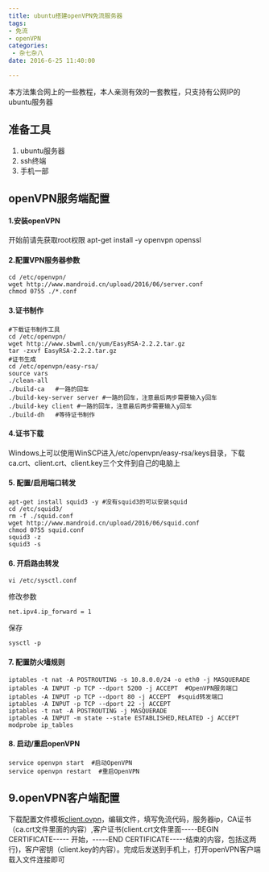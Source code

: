 ```yaml
---
title: ubuntu搭建openVPN免流服务器
tags: 
- 免流
- openVPN
categories:
 - 杂七杂八
date: 2016-6-25 11:40:00

---
```

本方法集合网上的一些教程，本人亲测有效的一套教程，只支持有公网IP的ubuntu服务器
<!-- more -->
## 准备工具
1. ubuntu服务器
2. ssh终端
3. 手机一部

## openVPN服务端配置
#### 1.安装openVPN
开始前请先获取root权限
    apt-get install -y openvpn openssl
#### 2.配置VPN服务器参数
    cd /etc/openvpn/
    wget http://www.mandroid.cn/upload/2016/06/server.conf
    chmod 0755 ./*.conf
#### 3.证书制作
    #下载证书制作工具
    cd /etc/openvpn/
    wget http://www.sbwml.cn/yum/EasyRSA-2.2.2.tar.gz
    tar -zxvf EasyRSA-2.2.2.tar.gz
    #证书生成
    cd /etc/openvpn/easy-rsa/
    source vars
    ./clean-all
    ./build-ca   #一路的回车
    ./build-key-server server #一路的回车，注意最后两步需要输入y回车
    ./build-key client #一路的回车，注意最后两步需要输入y回车
    ./build-dh   #等待证书制作
#### 4.证书下载
Windows上可以使用WinSCP进入/etc/openvpn/easy-rsa/keys目录，下载ca.crt、client.crt、client.key三个文件到自己的电脑上
#### 5. 配置/启用端口转发
    apt-get install squid3 -y #没有squid3的可以安装squid
    cd /etc/squid3/
    rm -f ./squid.conf
    wget http://www.mandroid.cn/upload/2016/06/squid.conf
    chmod 0755 squid.conf
    squid3 -z
    squid3 -s
#### 6. 开启路由转发
    vi /etc/sysctl.conf
修改参数

    net.ipv4.ip_forward = 1
保存

    sysctl -p
#### 7. 配置防火墙规则
    iptables -t nat -A POSTROUTING -s 10.8.0.0/24 -o eth0 -j MASQUERADE
    iptables -A INPUT -p TCP --dport 5200 -j ACCEPT  #OpenVPN服务端口
    iptables -A INPUT -p TCP --dport 80 -j ACCEPT  #squid转发端口
    iptables -A INPUT -p TCP --dport 22 -j ACCEPT
    iptables -t nat -A POSTROUTING -j MASQUERADE
    iptables -A INPUT -m state --state ESTABLISHED,RELATED -j ACCEPT
    modprobe ip_tables
#### 8. 启动/重启openVPN
    service openvpn start  #启动OpenVPN
    service openvpn restart  #重启OpenVPN
## 9.openVPN客户端配置
 下载配置文件模板[client.ovpn](http://www.mandroid.cn/upload/2016/06/client.ovpn)，编辑文件，填写免流代码，服务器ip，CA证书（ca.crt文件里面的内容）,客户证书(client.crt文件里面-----BEGIN CERTIFICATE----- 开始，-----END CERTIFICATE-----结束的内容，包括这两行)，客户密钥（client.key的内容）。完成后发送到手机上，打开openVPN客户端载入文件连接即可
 